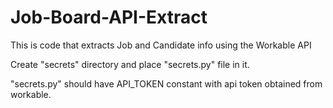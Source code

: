 # Job-Board-API-Extract
This is code that extracts Job and Candidate info using the Workable API

Create "secrets" directory and place "secrets.py" file in it.

"secrets.py" should have API_TOKEN constant with api token obtained from workable.